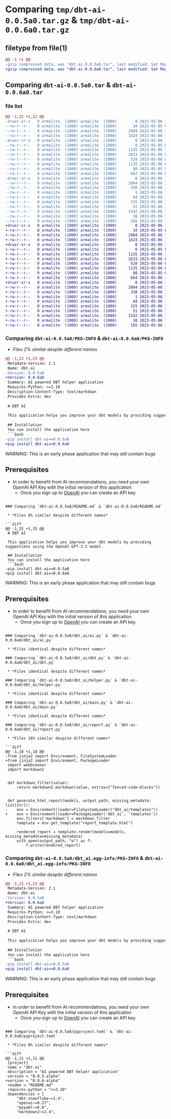 # Comparing `tmp/dbt-ai-0.0.5a0.tar.gz` & `tmp/dbt-ai-0.0.6a0.tar.gz`

## filetype from file(1)

```diff
@@ -1 +1 @@
-gzip compressed data, was "dbt-ai-0.0.5a0.tar", last modified: Sat May  6 12:19:22 2023, max compression
+gzip compressed data, was "dbt-ai-0.0.6a0.tar", last modified: Sat May  6 12:46:25 2023, max compression
```

## Comparing `dbt-ai-0.0.5a0.tar` & `dbt-ai-0.0.6a0.tar`

### file list

```diff
@@ -1,22 +1,22 @@
-drwxr-xr-x   0 armalite  (1000) armalite  (1000)        0 2023-05-06 12:19:22.847895 dbt-ai-0.0.5a0/
--rw-r--r--   0 armalite  (1000) armalite  (1000)       34 2023-05-05 05:14:16.000000 dbt-ai-0.0.5a0/MANIFEST.in
--rw-r--r--   0 armalite  (1000) armalite  (1000)     2004 2023-05-06 12:19:22.847895 dbt-ai-0.0.5a0/PKG-INFO
--rw-r--r--   0 armalite  (1000) armalite  (1000)     1824 2023-05-06 12:18:53.000000 dbt-ai-0.0.5a0/README.md
-drwxr-xr-x   0 armalite  (1000) armalite  (1000)        0 2023-05-06 12:19:22.847895 dbt-ai-0.0.5a0/dbt_ai/
--rw-r--r--   0 armalite  (1000) armalite  (1000)        0 2023-05-05 05:14:16.000000 dbt-ai-0.0.5a0/dbt_ai/__init__.py
--rw-r--r--   0 armalite  (1000) armalite  (1000)     1135 2023-05-06 10:40:22.000000 dbt-ai-0.0.5a0/dbt_ai/ai.py
--rw-r--r--   0 armalite  (1000) armalite  (1000)     2633 2023-05-06 09:35:47.000000 dbt-ai-0.0.5a0/dbt_ai/dbt.py
--rw-r--r--   0 armalite  (1000) armalite  (1000)      528 2023-05-06 08:28:32.000000 dbt-ai-0.0.5a0/dbt_ai/helper.py
--rw-r--r--   0 armalite  (1000) armalite  (1000)     1135 2023-05-06 09:36:12.000000 dbt-ai-0.0.5a0/dbt_ai/main.py
--rw-r--r--   0 armalite  (1000) armalite  (1000)       80 2023-05-05 05:14:16.000000 dbt-ai-0.0.5a0/dbt_ai/py.typed
--rw-r--r--   0 armalite  (1000) armalite  (1000)      667 2023-05-06 09:44:21.000000 dbt-ai-0.0.5a0/dbt_ai/report.py
-drwxr-xr-x   0 armalite  (1000) armalite  (1000)        0 2023-05-06 12:19:22.847895 dbt-ai-0.0.5a0/dbt_ai.egg-info/
--rw-r--r--   0 armalite  (1000) armalite  (1000)     2004 2023-05-06 12:19:22.000000 dbt-ai-0.0.5a0/dbt_ai.egg-info/PKG-INFO
--rw-r--r--   0 armalite  (1000) armalite  (1000)      338 2023-05-06 12:19:22.000000 dbt-ai-0.0.5a0/dbt_ai.egg-info/SOURCES.txt
--rw-r--r--   0 armalite  (1000) armalite  (1000)        1 2023-05-06 12:19:22.000000 dbt-ai-0.0.5a0/dbt_ai.egg-info/dependency_links.txt
--rw-r--r--   0 armalite  (1000) armalite  (1000)       44 2023-05-06 12:19:22.000000 dbt-ai-0.0.5a0/dbt_ai.egg-info/entry_points.txt
--rw-r--r--   0 armalite  (1000) armalite  (1000)      155 2023-05-06 12:19:22.000000 dbt-ai-0.0.5a0/dbt_ai.egg-info/requires.txt
--rw-r--r--   0 armalite  (1000) armalite  (1000)       51 2023-05-06 12:19:22.000000 dbt-ai-0.0.5a0/dbt_ai.egg-info/top_level.txt
--rw-r--r--   0 armalite  (1000) armalite  (1000)     1542 2023-05-06 12:18:58.000000 dbt-ai-0.0.5a0/pyproject.toml
--rw-r--r--   0 armalite  (1000) armalite  (1000)       38 2023-05-06 12:19:22.847895 dbt-ai-0.0.5a0/setup.cfg
--rw-r--r--   0 armalite  (1000) armalite  (1000)      165 2023-05-06 12:18:31.000000 dbt-ai-0.0.5a0/setup.py
+drwxr-xr-x   0 armalite  (1000) armalite  (1000)        0 2023-05-06 12:46:25.357895 dbt-ai-0.0.6a0/
+-rw-r--r--   0 armalite  (1000) armalite  (1000)       34 2023-05-05 05:14:16.000000 dbt-ai-0.0.6a0/MANIFEST.in
+-rw-r--r--   0 armalite  (1000) armalite  (1000)     2004 2023-05-06 12:46:25.357895 dbt-ai-0.0.6a0/PKG-INFO
+-rw-r--r--   0 armalite  (1000) armalite  (1000)     1824 2023-05-06 12:45:28.000000 dbt-ai-0.0.6a0/README.md
+drwxr-xr-x   0 armalite  (1000) armalite  (1000)        0 2023-05-06 12:46:25.357895 dbt-ai-0.0.6a0/dbt_ai/
+-rw-r--r--   0 armalite  (1000) armalite  (1000)        0 2023-05-05 05:14:16.000000 dbt-ai-0.0.6a0/dbt_ai/__init__.py
+-rw-r--r--   0 armalite  (1000) armalite  (1000)     1135 2023-05-06 10:40:22.000000 dbt-ai-0.0.6a0/dbt_ai/ai.py
+-rw-r--r--   0 armalite  (1000) armalite  (1000)     2633 2023-05-06 09:35:47.000000 dbt-ai-0.0.6a0/dbt_ai/dbt.py
+-rw-r--r--   0 armalite  (1000) armalite  (1000)      528 2023-05-06 08:28:32.000000 dbt-ai-0.0.6a0/dbt_ai/helper.py
+-rw-r--r--   0 armalite  (1000) armalite  (1000)     1135 2023-05-06 09:36:12.000000 dbt-ai-0.0.6a0/dbt_ai/main.py
+-rw-r--r--   0 armalite  (1000) armalite  (1000)       80 2023-05-05 05:14:16.000000 dbt-ai-0.0.6a0/dbt_ai/py.typed
+-rw-r--r--   0 armalite  (1000) armalite  (1000)      664 2023-05-06 12:35:33.000000 dbt-ai-0.0.6a0/dbt_ai/report.py
+drwxr-xr-x   0 armalite  (1000) armalite  (1000)        0 2023-05-06 12:46:25.357895 dbt-ai-0.0.6a0/dbt_ai.egg-info/
+-rw-r--r--   0 armalite  (1000) armalite  (1000)     2004 2023-05-06 12:46:25.000000 dbt-ai-0.0.6a0/dbt_ai.egg-info/PKG-INFO
+-rw-r--r--   0 armalite  (1000) armalite  (1000)      338 2023-05-06 12:46:25.000000 dbt-ai-0.0.6a0/dbt_ai.egg-info/SOURCES.txt
+-rw-r--r--   0 armalite  (1000) armalite  (1000)        1 2023-05-06 12:46:25.000000 dbt-ai-0.0.6a0/dbt_ai.egg-info/dependency_links.txt
+-rw-r--r--   0 armalite  (1000) armalite  (1000)       44 2023-05-06 12:46:25.000000 dbt-ai-0.0.6a0/dbt_ai.egg-info/entry_points.txt
+-rw-r--r--   0 armalite  (1000) armalite  (1000)      155 2023-05-06 12:46:25.000000 dbt-ai-0.0.6a0/dbt_ai.egg-info/requires.txt
+-rw-r--r--   0 armalite  (1000) armalite  (1000)       51 2023-05-06 12:46:25.000000 dbt-ai-0.0.6a0/dbt_ai.egg-info/top_level.txt
+-rw-r--r--   0 armalite  (1000) armalite  (1000)     1542 2023-05-06 12:45:37.000000 dbt-ai-0.0.6a0/pyproject.toml
+-rw-r--r--   0 armalite  (1000) armalite  (1000)       38 2023-05-06 12:46:25.357895 dbt-ai-0.0.6a0/setup.cfg
+-rw-r--r--   0 armalite  (1000) armalite  (1000)      165 2023-05-06 12:18:31.000000 dbt-ai-0.0.6a0/setup.py
```

### Comparing `dbt-ai-0.0.5a0/PKG-INFO` & `dbt-ai-0.0.6a0/PKG-INFO`

 * *Files 2% similar despite different names*

```diff
@@ -1,23 +1,23 @@
 Metadata-Version: 2.1
 Name: dbt-ai
-Version: 0.0.5a0
+Version: 0.0.6a0
 Summary: AI powered DBT helper application
 Requires-Python: >=3.10
 Description-Content-Type: text/markdown
 Provides-Extra: dev
 
 # DBT AI
 
 This application helps you improve your dbt models by providing suggestions using the OpenAI GPT-3.5 model.
 
 ## Installation
 You can install the application here
 ```bash
-pip install dbt-ai==0.0.5a0
+pip install dbt-ai==0.0.6a0
 ```
 
 WARNING: This is an early phase application that may still contain bugs
 
 ## Prerequisites
  - In order to benefit from AI recommendations, you need your own OpenAI API Key with the initial version of this application
     - Once you sign up to [OpenAI](https://openai.com/product) you can create an API key.
```

### Comparing `dbt-ai-0.0.5a0/README.md` & `dbt-ai-0.0.6a0/README.md`

 * *Files 0% similar despite different names*

```diff
@@ -1,15 +1,15 @@
 # DBT AI
 
 This application helps you improve your dbt models by providing suggestions using the OpenAI GPT-3.5 model.
 
 ## Installation
 You can install the application here
 ```bash
-pip install dbt-ai==0.0.5a0
+pip install dbt-ai==0.0.6a0
 ```
 
 WARNING: This is an early phase application that may still contain bugs
 
 ## Prerequisites
  - In order to benefit from AI recommendations, you need your own OpenAI API Key with the initial version of this application
     - Once you sign up to [OpenAI](https://openai.com/product) you can create an API key.
```

### Comparing `dbt-ai-0.0.5a0/dbt_ai/ai.py` & `dbt-ai-0.0.6a0/dbt_ai/ai.py`

 * *Files identical despite different names*

### Comparing `dbt-ai-0.0.5a0/dbt_ai/dbt.py` & `dbt-ai-0.0.6a0/dbt_ai/dbt.py`

 * *Files identical despite different names*

### Comparing `dbt-ai-0.0.5a0/dbt_ai/helper.py` & `dbt-ai-0.0.6a0/dbt_ai/helper.py`

 * *Files identical despite different names*

### Comparing `dbt-ai-0.0.5a0/dbt_ai/main.py` & `dbt-ai-0.0.6a0/dbt_ai/main.py`

 * *Files identical despite different names*

### Comparing `dbt-ai-0.0.5a0/dbt_ai/report.py` & `dbt-ai-0.0.6a0/dbt_ai/report.py`

 * *Files 18% similar despite different names*

```diff
@@ -1,18 +1,18 @@
-from jinja2 import Environment, FileSystemLoader
+from jinja2 import Environment, PackageLoader
 import webbrowser 
 import markdown2
 
 
 def markdown_filter(value):
     return markdown2.markdown(value, extras=["fenced-code-blocks"])
 
 
 def generate_html_report(models, output_path, missing_metadata: list[str]):
-    env = Environment(loader=FileSystemLoader("dbt_ai/templates"))
+    env = Environment(loader=PackageLoader('dbt_ai', 'templates'))
     env.filters['markdown'] = markdown_filter
     template = env.get_template("report_template.html")
 
     rendered_report = template.render(models=models, missing_metadata=missing_metadata)
     with open(output_path, "w") as f:
         f.write(rendered_report)
```

### Comparing `dbt-ai-0.0.5a0/dbt_ai.egg-info/PKG-INFO` & `dbt-ai-0.0.6a0/dbt_ai.egg-info/PKG-INFO`

 * *Files 2% similar despite different names*

```diff
@@ -1,23 +1,23 @@
 Metadata-Version: 2.1
 Name: dbt-ai
-Version: 0.0.5a0
+Version: 0.0.6a0
 Summary: AI powered DBT helper application
 Requires-Python: >=3.10
 Description-Content-Type: text/markdown
 Provides-Extra: dev
 
 # DBT AI
 
 This application helps you improve your dbt models by providing suggestions using the OpenAI GPT-3.5 model.
 
 ## Installation
 You can install the application here
 ```bash
-pip install dbt-ai==0.0.5a0
+pip install dbt-ai==0.0.6a0
 ```
 
 WARNING: This is an early phase application that may still contain bugs
 
 ## Prerequisites
  - In order to benefit from AI recommendations, you need your own OpenAI API Key with the initial version of this application
     - Once you sign up to [OpenAI](https://openai.com/product) you can create an API key.
```

### Comparing `dbt-ai-0.0.5a0/pyproject.toml` & `dbt-ai-0.0.6a0/pyproject.toml`

 * *Files 0% similar despite different names*

```diff
@@ -1,11 +1,11 @@
 [project]
 name = "dbt-ai"
 description = "AI powered DBT helper application"
-version = "0.0.5-alpha"
+version = "0.0.6-alpha"
 readme = "README.md"
 requires-python = ">=3.10"
 dependencies = [
     "dbt-snowflake~=1.4",
     "openai~=0.27",
     "pyyaml~=6.0",
     "markdown2~=2.4",
```


